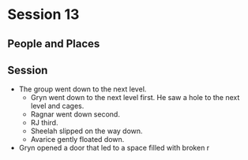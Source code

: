 # Session 13
## People and Places
## Session
* The group went down to the next level.
	* Gryn went down to the next level first. He saw a hole to the next level and cages.
	* Ragnar went down second.
	* RJ third.
	* Sheelah slipped on the way down.
	* Avarice gently floated down.
* Gryn opened a door that led to a space filled with broken r
<!--stackedit_data:
eyJoaXN0b3J5IjpbLTE4NzUyMjU5NzUsLTExOTEzNjExMDNdfQ
==
-->
